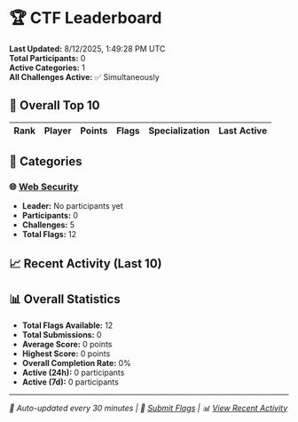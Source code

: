 # 🏆 CTF Leaderboard

**Last Updated:** 8/12/2025, 1:49:28 PM UTC  
**Total Participants:** 0  
**Active Categories:** 1  
**All Challenges Active:** ✅ Simultaneously  

## 🥇 Overall Top 10

| Rank | Player | Points | Flags | Specialization | Last Active |
|------|--------|--------|-------|---------------|-------------|


## 🎯 Categories

### 🌐 [Web Security](categories/web-security.md)
- **Leader:** No participants yet
- **Participants:** 0
- **Challenges:** 5
- **Total Flags:** 12

## 📈 Recent Activity (Last 10)



## 📊 Overall Statistics

- **Total Flags Available:** 12
- **Total Submissions:** 0
- **Average Score:** 0 points
- **Highest Score:** 0 points
- **Overall Completion Rate:** 0%
- **Active (24h):** 0 participants
- **Active (7d):** 0 participants

---
*🤖 Auto-updated every 30 minutes | 🚩 [Submit Flags](https://flags.mycyberplayground.xyz) | 📊 [View Recent Activity](recent-activity.md)*